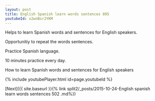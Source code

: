 ```yaml
---
layout: post
title: English Spanish learn words sentences 895 
youtubeId: x2wnBsr2YKM
---
```

 
 
Helps to learn Spanish words and sentences for English speakers.

Opportunitiy to repeat the words sentences. 

Practice Spanish language. 
 
10 minutes practice every day. 
 
How to learn Spanish words and sentences for English speakers 
 
{% include youtubePlayer.html id=page.youtubeId %}
 
 
[Next]({{ site.baseurl }}{% link  split2/_posts/2015-10-24-English spanish learn words sentences 502 .md%})
 
